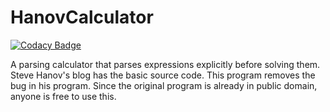 # HanovCalculator

[![Codacy Badge](https://api.codacy.com/project/badge/Grade/f4aa24812f46479e9b5fe2949a975365)](https://app.codacy.com/manual/NitinR2510/HanovCalculator?utm_source=github.com&utm_medium=referral&utm_content=NitinR2510/HanovCalculator&utm_campaign=Badge_Grade_Dashboard)

A parsing calculator that parses expressions explicitly before solving them. Steve Hanov's blog has the basic source code. This program removes the bug in his program. Since the original program is already in public domain, anyone is free to use this.   
